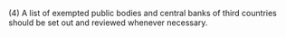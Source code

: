 (4) A list of exempted public bodies and central banks of third countries should be set out and reviewed whenever necessary.